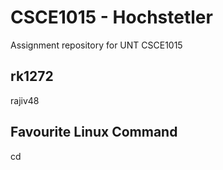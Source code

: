 # CSCE1015 - Hochstetler
Assignment repository for UNT CSCE1015
## rk1272
rajiv48
## Favourite Linux Command
cd
